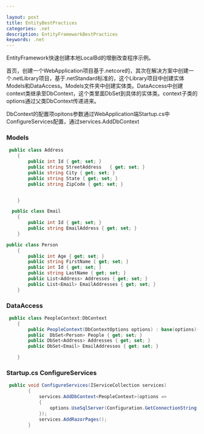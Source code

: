 ```yaml
---

layout: post
title: EntityBestPractices
categories: .net
description: EntityFrameworkBestPractices
keywords: .net
---
```

EntityFramework快速创建本地LocalBd的增删改查程序示例。

首页，创建一个WebApplication项目基于.netcore的，其次在解决方案中创建一个.netLibrary项目，基于.netStandard标准的，这个Library项目中创建实体Models和DataAccess。Models文件夹中创建实体类。DataAccess中创建context类继承至DbContext，这个类里面DbSet<T>到具体的实体类。context子类的options通过父类DbContext传递进来。

DbContext的配置项opitons参数通过WebApplication端Startup.cs中ConfigureServices配置，通过services.AddDbContext<T>

### Models

```c#
 public class Address
    {
        public int Id { get; set; }
        public string StreetAddress   { get; set; }
        public string City { get; set; }
        public string State { get; set; }
        public string ZipCode { get; set; }


    }
```

```c#
  public class Email
    {
        public int Id { get; set; }
        public string EmailAddress { get; set; }
    }
```

```c#
public class Person 
    {
        public int Age { get; set; }
        public string FirstName { get; set; }
        public int Id { get; set; }
        public string LastName { get; set; }
        public List<Address> Addresses { get; set; }
        public List<Email> EmailAddresses { get; set; }
    }
```

### DataAccess

```c#
 public class PeopleContext:DbContext
    {
        public PeopleContext(DbContextOptions options) : base(options){}
        public  DbSet<Person> People { get; set; }
        public DbSet<Address> Addresses { get; set; }
        public DbSet<Email> EmailAddresses { get; set; }

    }
```



### Startup.cs ConfigureServices

```c#
 public void ConfigureServices(IServiceCollection services)
        {
            services.AddDbContext<PeopleContext>(options =>
            {
                options.UseSqlServer(Configuration.GetConnectionString("Default"));
            });
            services.AddRazorPages();
        }
```



